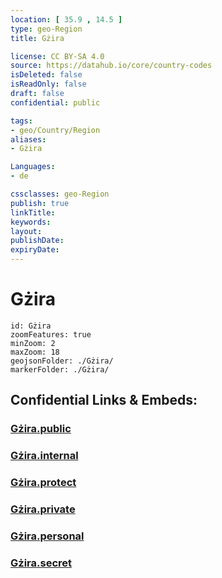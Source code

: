 ```yaml
---
location: [ 35.9 , 14.5 ] 
type: geo-Region
title: Gżira

license: CC BY-SA 4.0
source: https://datahub.io/core/country-codes
isDeleted: false
isReadOnly: false
draft: false
confidential: public

tags:
- geo/Country/Region
aliases:
- Gżira

Languages:
- de

cssclasses: geo-Region
publish: true
linkTitle: 
keywords: 
layout: 
publishDate: 
expiryDate: 
---
```


# Gżira

```leaflet
id: Gżira
zoomFeatures: true 
minZoom: 2 
maxZoom: 18
geojsonFolder: ./Gżira/
markerFolder: ./Gżira/
```


## Confidential Links & Embeds: 

### [Gżira.public](/_public/\Earth\Continent\Europe\Europe~South\Malta\Regions~Malta\Ċentrali\counties~ĊentraliGżira.public.md) 

### [Gżira.internal](/_internal/\Earth\Continent\Europe\Europe~South\Malta\Regions~Malta\Ċentrali\counties~ĊentraliGżira.internal.md) 

### [Gżira.protect](/_protect/\Earth\Continent\Europe\Europe~South\Malta\Regions~Malta\Ċentrali\counties~ĊentraliGżira.protect.md) 

### [Gżira.private](/_private/\Earth\Continent\Europe\Europe~South\Malta\Regions~Malta\Ċentrali\counties~ĊentraliGżira.private.md) 

### [Gżira.personal](/_personal/\Earth\Continent\Europe\Europe~South\Malta\Regions~Malta\Ċentrali\counties~ĊentraliGżira.personal.md) 

### [Gżira.secret](/_secret/\Earth\Continent\Europe\Europe~South\Malta\Regions~Malta\Ċentrali\counties~ĊentraliGżira.secret.md)

